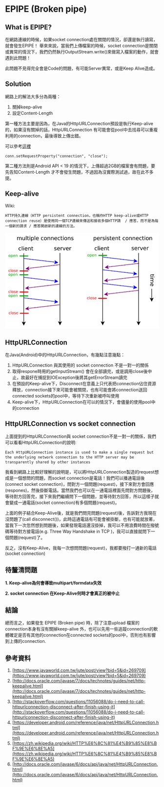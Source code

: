 # EPIPE (Broken pipe)


## What is EPIPE?

在網路連線的時候，如果socket connection處在關閉的情況，卻還是執行讀寫，就會發生EPIPE！
舉來來說，當我們上傳檔案的時候，socket connection是關閉或異常的情況下，我們仍然執行OutputStream.write()來做寫入檔案的動作，就會遇到此問題！

此問題不見得完全會是Code的問題，有可能Server異常，或是Keep Alive造成。


## Solution

網路上的解法大多分為兩種：

1. 關掉keep-alive 
2. 設定Content-Length

第一種方法主要是因為，在Java的HttpURLConnection預設是執行Keep-alive的，如果沒有關掉的話，HttpURLConnection 有可能會從pool中去找尋可以重複利用的connection，最後導致上傳出錯。

可以參考[這裡](http://stackoverflow.com/questions/15870631/epipe-broken-pipe-while-uploading) 

```
conn.setRequestProperty("connection", "close");
```

第二種方法則是Android API < 19 的情況下，上傳超過2GB的檔案會有問題，要先告知Content-Length 才不會發生問題，不過因為沒實際測試過，故在此不多提。


## Keep-alive

Wiki:

```
HTTP持久連線（HTTP persistent connection，也稱作HTTP keep-alive或HTTP connection reuse）是使用同一個TCP連線來傳送和接收多個HTTP請  / 應答，而不是為每一個新的請求 / 應答開啟新的連線的方法。
```

![](/assets/HTTP_persistent_connection.svg)

## HttpURLConnection

在Java(Android)中的HttpURLConnection，有幾點注意幾點：

1. HttpURLConnection 與其使用的 socket connection 不是一對一的關係
2.  取得respone時用的getInputStream() 會在全部讀完，或是調用close後中止，故最好在捕捉到IOException後將其getErrorStream讀完
3.  在預設的Keep-alive下，Disconnect在意義上只代表把connection佔住資源釋放，connection接下來可能會被關閉，也有可能會將connection送回connected sockets的pool中，等待下次重新被呼叫使用
4. Keep-alive下，HttpURLConnection在可以的情況下，會儘量的使用pool中的connection


## HttpURLConnection vs socket connection

上面提到的HttpURLConnection與 socket connection不是一對一的關係，我們可以看看HttpURLConnection的說明:

```
Each HttpURLConnection instance is used to make a single request but the underlying network connection to the HTTP server may be transparently shared by other instances
```

我看到網路上比較好理解的說明是，可以將HttpURLConnection製造的request想成是一個想問的問題，而socket connection是電話！我們可以播通電話後(connect socket connection)，問對方一個問題(request)，接下來對方會回應(respones)，然後掛斷電話。當然我們也可以在一通電話裡面先問對方問題後，等待對方回答完，接下來我們繼續問下一個問題，並等待對方回答，所以這樣子就會變成一通電話(socket connection)有多個問題(request)。

上面的例子結合Keep-Alive後，就是我們問完問題(request)後，告訴對方我現在沒問題了(call disconnect())，此時這通電話有可能會被掛斷，也有可能就放著，當我下一次忽然想到問題後，如果發現電話還沒掛掉，我可以不用浪費時間在撥號碼等待對方接電話(e.g.  Three Way Handshake  in TCP )，我可以直接就問下一個問題(request)了。


反之，沒有Keep-Alive，我每一次想問問題(request)，我都要撥打一通新的電話(socket connection)


## 待釐清問題

**1. Keep-alive為何會導致multipart/formdata失效**

**2. socket connection 在Keep-Alive何時才會真正的被中止**


## 結論

總而言之，如果發生  EPIPE (Broken pipe) 時，除了注意upload 檔案的connection本身有沒有關掉keep-alive 外，也可以先用一些追蹤connection的軟體確定是否有其他的connection在connected sockets的pool中，否則也有影響到上傳的connection.

## 參考資料
1. [https://www.javaworld.com.tw/jute/post/view?bid=5&id=269709](https://www.javaworld.com.tw/jute/post/view?bid=5&id=269709) 
2. [http://docs.oracle.com/javase/7/docs/technotes/guides/net/http-keepalive.html](http://docs.oracle.com/javase/7/docs/technotes/guides/net/http-keepalive.html) 
3. [http://stackoverflow.com/questions/11056088/do-i-need-to-call-httpurlconnection-disconnect-after-finish-using-it](http://stackoverflow.com/questions/11056088/do-i-need-to-call-httpurlconnection-disconnect-after-finish-using-it) 
4. [https://developer.android.com/reference/java/net/HttpURLConnection.html](https://developer.android.com/reference/java/net/HttpURLConnection.html) 
5. [https://zh.wikipedia.org/wiki/HTTP%E6%8C%81%E4%B9%85%E8%BF%9E%E6%8E%A5](https://zh.wikipedia.org/wiki/HTTP%E6%8C%81%E4%B9%85%E8%BF%9E%E6%8E%A5) 
6. [http://docs.oracle.com/javase/6/docs/api/java/net/HttpURLConnection.html](http://docs.oracle.com/javase/6/docs/api/java/net/HttpURLConnection.html) 